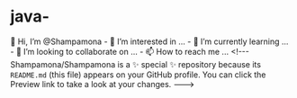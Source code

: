 # java-
 👋 Hi, I’m @Shampamona - 👀 I’m interested in ... - 🌱 I’m currently learning ... - 💞️ I’m looking to collaborate on ... - 📫 How to reach me ...  &lt;!--- Shampamona/Shampamona is a ✨ special ✨ repository because its `README.md` (this file) appears on your GitHub profile. You can click the Preview link to take a look at your changes. --->
